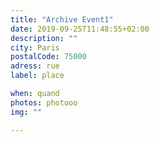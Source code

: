 ```yaml
---
title: "Archive Event1"
date: 2019-09-25T11:48:55+02:00
description: ""
city: Paris 
postalCode: 75000
adress: rue
label: place

when: quand
photos: photooo
img: ""

---
```


